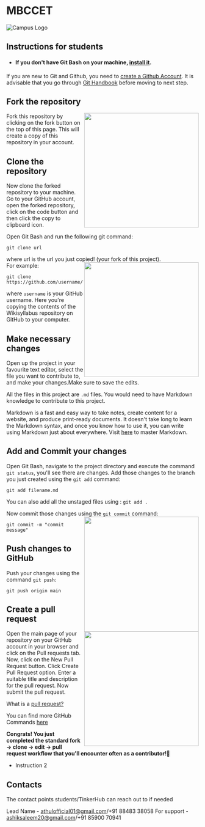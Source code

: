 # MBCCET
![Campus Logo](https://user-images.githubusercontent.com/37255301/137591573-ee171112-7a97-45f4-bd74-750d04411526.png)

## Instructions for students

- #### If you don't have Git Bash on your machine, [install it](https://git-scm.com/downloads).
If you are new to Git and Github, you need to [create a Github Account](https://github.com). It is advisable that you go through [Git Handbook](https://guides.github.com/introduction/git-handbook/) before moving to next step.  


## Fork the repository  
<img align="right" width="300" src="https://github.com/gtechatfg/WikiSyllabus/blob/main/docs/assets/fork.jpg" />
Fork this repository by clicking on the fork button on the top of this page.
This will create a copy of this repository in your account.  

## Clone the repository  
Now clone the forked repository to your machine. Go to your GitHub account, open the forked repository, click on the code button and then click the copy to clipboard icon.

Open Git Bash and run the following git command:

```
git clone url 
```

where url  is the url you just copied! (your fork of this project).
<img align="right" width="300" src="https://github.com/gtechatfg/WikiSyllabus/blob/main/docs/assets/code.png" />  
For example:

```
git clone https://github.com/username/Wikisyllabus.git
```

where `username` is your GitHub username. Here you're copying the contents of the Wikisyllabus repository on GitHub to your computer.  
  
## Make necessary changes

Open up the project in your favourite text editor, select the file you want to contribute to, and make your changes.Make sure to save the edits.

All the files in this project are ```.md``` files. You would need to have Markdown knowledge to contribute to this project.  
  
  
Markdown is a fast and easy way to take notes, create content for a website, and produce print-ready documents. It doesn't take long to learn the Markdown syntax, and once you know how to use it, you can write using Markdown just about everywhere. Visit [here](https://guides.github.com/features/mastering-markdown/) to master Markdown.

## Add and Commit your changes
Open Git Bash, navigate to the project directory and execute the command ```git status```, you'll see there are changes.
 Add those changes to the branch you just created using the `git add` command:

```
git add filename.md
```
You can also add all the unstaged files using : ```git add .```  

Now commit those changes using the `git commit` command:
<img align="right" width="300" src="https://github.com/gtechatfg/WikiSyllabus/blob/main/docs/assets/commit.png" /> 

```
git commit -m "commit message"
```
       
## Push changes to GitHub

Push your changes using the command `git push`:

```
git push origin main
```

## Create a pull request
  
<img align="right" width="300" src="https://github.com/gtechatfg/WikiSyllabus/blob/main/docs/assets/pr.PNG" /> 
Open the main page of your repository on your GitHub account in your browser and click on the Pull requests tab.  
Now, click on the New Pull Request button.  
Click Create Pull Request option. Enter a suitable title and description for the pull request. Now submit the pull request.    

  
What is a [pull request?](https://docs.github.com/en/github/collaborating-with-pull-requests/proposing-changes-to-your-work-with-pull-requests/about-pull-requests)    
  
You can find more GitHub Commands [here](https://www.geeksforgeeks.org/list-useful-github-commands/)
  
__Congrats! You just completed the standard fork -> clone -> edit -> pull request workflow that you'll encounter often as a contributor!🎉__

- Instruction 2



## Contacts

The contact points students/TinkerHub can reach out to if needed

Lead Name - athulofficial01@gmail.com/+91 88483 38058
For support - ashiksaleem20@gmail.com/+91 85900 70941
